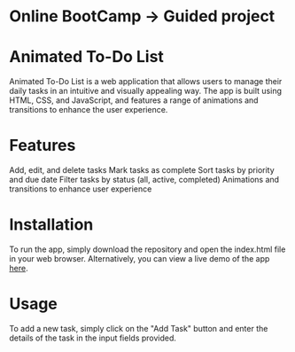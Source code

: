# Online BootCamp -> Guided project

# Animated To-Do List
Animated To-Do List is a web application that allows users to manage their daily tasks in an intuitive and visually appealing way. The app is built using HTML, CSS, and JavaScript, and features a range of animations and transitions to enhance the user experience.

# Features
Add, edit, and delete tasks
Mark tasks as complete
Sort tasks by priority and due date
Filter tasks by status (all, active, completed)
Animations and transitions to enhance user experience

# Installation
To run the app, simply download the repository and open the index.html file in your web browser. Alternatively, you can view a live demo of the app [here](https://santhoshsivanva.github.io/to-do-list/).

# Usage
To add a new task, simply click on the "Add Task" button and enter the details of the task in the input fields provided.
